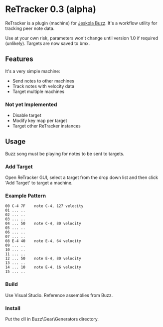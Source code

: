 # ReTracker 0.3 (alpha) #

ReTracker is a plugin (machine) for [Jeskola Buzz](http://jeskola.net/buzz/).  It's a workflow utility for tracking peer note data.

Use at your own risk, parameters won't change until version 1.0 if required (unlikely).  Targets are now saved to bmx.

## Features ##

It's a very simple machine:
 
* Send notes to other machines
* Track notes with velocity data
* Target multiple machines

### Not yet Implemented ###

* Disable target
* Modify key map per target
* Target other ReTracker instances

## Usage ##

Buzz song must be playing for notes to be sent to targets. 

### Add Target ###

Open ReTracker GUI, select a target from the drop down list and then click 'Add Target' to target a machine.

### Example Pattern ###

```
00 C-4 7F    note C-4, 127 velocity
01 ... ..
02 ... .. 
03 ... .. 
04 ... 50    note C-4, 80 velocity
05 ... .. 
06 ... .. 
07 ... .. 
08 E-4 40    note E-4, 64 velocity
09 ... .. 
10 ... .. 
11 ... .. 
12 ... 50    note E-4, 80 velocity
13 ... .. 
14 ... 10    note E-4, 16 velocity
15 ... ..   
```

### Build ###

Use Visual Studio.  Reference assemblies from Buzz.

### Install ###

Put the dll in Buzz\Gear\Generators directory.
